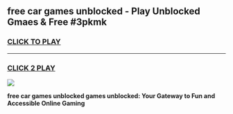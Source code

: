 
## free car games unblocked - Play Unblocked Gmaes & Free #3pkmk
<h3>
<a href="https://news.freeplayer.one?title=free_car_games_unblocked&ref=26F">CLICK TO PLAY</a></h3>
<hr>

<h3>
<a href="https://news.freeplayer.one?title=free_car_games_unblocked&ref=26F">CLICK 2 PLAY</a>
  
</h3>

<a href="https://news.freeplayer.one?title=free_car_games_unblocked&ref=26F/"><img src="https://clearcache.store/games.png"></a>


**free car games unblocked games unblocked: Your Gateway to Fun and Accessible Online Gaming**
